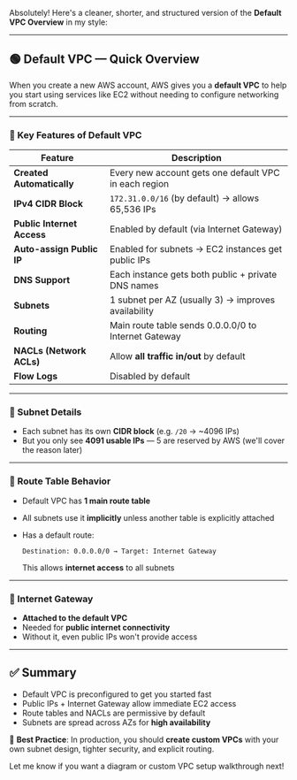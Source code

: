 Absolutely! Here's a cleaner, shorter, and structured version of the **Default VPC Overview** in my style:

---

## 🟢 Default VPC — Quick Overview

When you create a new AWS account, AWS gives you a **default VPC** to help you start using services like EC2 without needing to configure networking from scratch.

---

### 🔹 Key Features of Default VPC

| Feature                    | Description                                           |
| -------------------------- | ----------------------------------------------------- |
| **Created Automatically**  | Every new account gets one default VPC in each region |
| **IPv4 CIDR Block**        | `172.31.0.0/16` (by default) → allows 65,536 IPs      |
| **Public Internet Access** | Enabled by default (via Internet Gateway)             |
| **Auto-assign Public IP**  | Enabled for subnets → EC2 instances get public IPs    |
| **DNS Support**            | Each instance gets both public + private DNS names    |
| **Subnets**                | 1 subnet per AZ (usually 3) → improves availability   |
| **Routing**                | Main route table sends 0.0.0.0/0 to Internet Gateway  |
| **NACLs (Network ACLs)**   | Allow **all traffic in/out** by default               |
| **Flow Logs**              | Disabled by default                                   |

---

### 🔹 Subnet Details

* Each subnet has its own **CIDR block** (e.g. `/20` → \~4096 IPs)
* But you only see **4091 usable IPs** — 5 are reserved by AWS
  (we'll cover the reason later)

---

### 🔹 Route Table Behavior

* Default VPC has **1 main route table**
* All subnets use it **implicitly** unless another table is explicitly attached
* Has a default route:

  ```
  Destination: 0.0.0.0/0 → Target: Internet Gateway
  ```

  This allows **internet access** to all subnets

---

### 🔹 Internet Gateway

* **Attached to the default VPC**
* Needed for **public internet connectivity**
* Without it, even public IPs won't provide access

---

## ✅ Summary

* Default VPC is preconfigured to get you started fast
* Public IPs + Internet Gateway allow immediate EC2 access
* Route tables and NACLs are permissive by default
* Subnets are spread across AZs for **high availability**

📌 **Best Practice**: In production, you should **create custom VPCs** with your own subnet design, tighter security, and explicit routing.

Let me know if you want a diagram or custom VPC setup walkthrough next!

